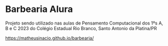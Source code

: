 # Barbearia Alura

Projeto sendo utilizado nas aulas de Pensamento Computacional dos 1ºs A, B e C 2023 do Colégio Estadual Rio Branco, Santo Antonio da Platina/PR

https://matheusinacio.github.io/barbearia/
